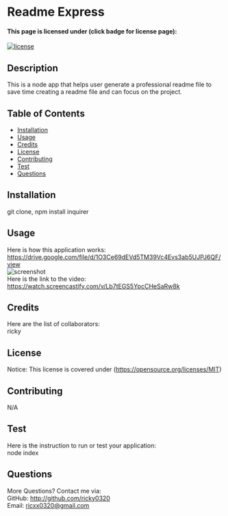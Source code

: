 # Readme Express
#### This page is licensed under (click badge for license page): 
[![license](https://img.shields.io/badge/License-MIT-yellow.svg)](https://opensource.org/licenses/MIT)
## Description
This is a node app that helps user generate a professional readme file to save time creating a readme file and can focus on the project.
## Table of Contents
* [Installation](#installation)
* [Usage](#usage)
* [Credits](#credits)
* [License](#license) 
* [Contributing](#contributing)
* [Test](#test)  
* [Questions](#questions)
## Installation
git clone, npm install inquirer<br />
## Usage
Here is how this application works:  
https://drive.google.com/file/d/1O3Ce69dEVd5TM39Vc4Evs3ab5UJPJ6QF/view<br/>
![screenshot](./assets/images/readme-express.gif) <br />
Here is the link to the video: https://watch.screencastify.com/v/Lb7tEGS5YpcCHeSaRw8k
## Credits
Here are the list of collaborators:  
ricky<br />
## License
Notice: This license is covered under (https://opensource.org/licenses/MIT)
## Contributing
N/A
## Test
Here is the instruction to run or test your application:  
node index
## Questions
More Questions? Contact me via:  
GitHub: http://github.com/ricky0320  
Email: ricxx0320@gmail.com